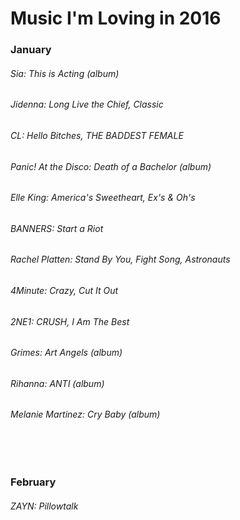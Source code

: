 <h1>Music I'm Loving in 2016</h1>

<h3>January</h3>
<h6>Sia: This is Acting (album)</h6>
<h6>Jidenna: Long Live the Chief, Classic</h6>
<h6>CL: Hello Bitches, THE BADDEST FEMALE</h6>
<h6>Panic! At the Disco: Death of a Bachelor (album)</h6>
<h6>Elle King: America's Sweetheart, Ex's & Oh's</h6>
<h6>BANNERS: Start a Riot</h6>
<h6>Rachel Platten: Stand By You, Fight Song, Astronauts</h6>
<h6>4Minute: Crazy, Cut It Out</h6>
<h6>2NE1: CRUSH, I Am The Best</h6>
<h6>Grimes: Art Angels (album)</h6>
<h6>Rihanna: ANTI (album)</h6>
<h6>Melanie Martinez: Cry Baby (album)</h6>
<br><br>
<h3>February</h3>
<h6>ZAYN: Pillowtalk</h6>
